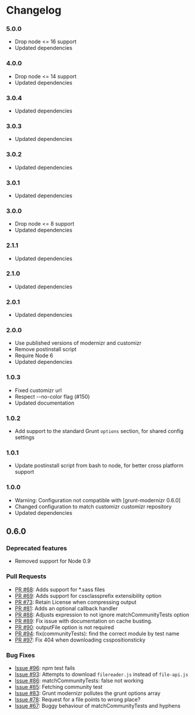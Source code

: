 # Changelog

### 5.0.0

- Drop node <= 16 support
- Updated dependencies

### 4.0.0

- Drop node <= 14 support
- Updated dependencies

### 3.0.4

- Updated dependencies

### 3.0.3

- Updated dependencies

### 3.0.2

- Updated dependencies

### 3.0.1

- Updated dependencies

### 3.0.0

- Drop node <= 8 support
- Updated dependencies

### 2.1.1

- Updated dependencies

### 2.1.0

- Updated dependencies

### 2.0.1

- Updated dependencies

### 2.0.0

- Use published versions of modernizr and customizr
- Remove postinstall script
- Require Node 6
- Updated dependencies

### 1.0.3

- Fixed customizr url
- Respect --no-color flag (#150)
- Updated documentation

### 1.0.2

- Add support to the standard Grunt `options` section, for shared config settings

### 1.0.1

- Update postinstall script from bash to node, for better cross platform support

### 1.0.0

- Warning: Configuration not compatible with [grunt-modernizr 0.6.0]
- Changed configuration to match customizr customizr repository
- Updated dependencies

## 0.6.0

### Deprecated features
- Removed support for Node 0.9

### Pull Requests
- [PR #68](https://github.com/Modernizr/grunt-modernizr/pull/68): Adds support for *.sass files
- [PR #69](https://github.com/Modernizr/grunt-modernizr/pull/69): Adds support for cssclassprefix extensibility option
- [PR #73](https://github.com/Modernizr/grunt-modernizr/pull/73): Retain License when compressing output
- [PR #81](https://github.com/Modernizr/grunt-modernizr/pull/81): Adds an optional callback handler
- [PR #88](https://github.com/Modernizr/grunt-modernizr/pull/88): Adjusts expression to not ignore matchCommunityTests option
- [PR #89](https://github.com/Modernizr/grunt-modernizr/pull/89): Fix issue with documentation on cache busting.
- [PR #90](https://github.com/Modernizr/grunt-modernizr/pull/90): outputFile option is not required
- [PR #94](https://github.com/Modernizr/grunt-modernizr/pull/94): fix(communityTests): find the correct module by test name
- [PR #97](https://github.com/Modernizr/grunt-modernizr/pull/97): Fix 404 when downloading csspositionsticky

### Bug Fixes
- [Issue #96](https://github.com/Modernizr/grunt-modernizr/issues/96): npm test fails
- [Issue #93](https://github.com/Modernizr/grunt-modernizr/issues/93): Attempts to download `filereader.js` instead of `file-api.js`
- [Issue #86](https://github.com/Modernizr/grunt-modernizr/issues/86): matchCommunityTests: false not working
- [Issue #85](https://github.com/Modernizr/grunt-modernizr/issues/85): Fetching community test
- [Issue #83](https://github.com/Modernizr/grunt-modernizr/issues/83): Grunt modernizr pollutes the grunt options array
- [Issue #78](https://github.com/Modernizr/grunt-modernizr/issues/78): Request for a file points to wrong place?
- [Issue #67](https://github.com/Modernizr/grunt-modernizr/issues/67): Buggy behaviour of matchCommunityTests and hyphens

